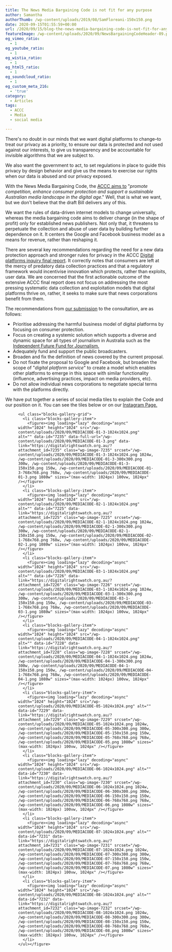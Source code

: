 ```yaml
---
title: The News Media Bargaining Code is not fit for any purpose
author: Samantha
authorThumb: /wp-content/uploads/2019/08/SamFloreani-150x150.png
date: 2020-09-15T01:55:59+00:00
url: /2020/09/15/blog-the-news-media-bargaining-code-is-not-fit-for-any-purpose/
featureImage: /wp-content/uploads/2020/09/NewsBargainingCodeHeader-09.png
eg_vimeo_ratio:
  - 1
eg_youtube_ratio:
  - 1
eg_wistia_ratio:
  - 1
eg_html5_ratio:
  - 1
eg_soundcloud_ratio:
  - 1
eg_custom_meta_216:
  - 'true'
category:
  - Articles
tags:
  - ACCC
  - Media
  - social media

---
```

There's no doubt in our minds that we want digital platforms to change–to treat our privacy as a priority, to ensure our data is protected and not used against our interests, to give us transparency and be accountable for invisible algorithms that we are subject to.

We also want the government to act, to set regulations in place to guide this privacy by design behavior and give us the means to exercise our rights when our data is abused and our privacy exposed.

With the News Media Bargaining Code, the [ACCC aims to][1] "_promote competition, enhance consumer protection and support a sustainable Australian media landscape in the digital age_." Well, that is what we want, but we don't believe that the draft Bill delivers any of this.

We want the rules of data-driven internet models to change universally, whereas the media bargaining code aims to deliver change (in the shape of profit) only for established news publishers. Not only that, it threatens to perpetuate the collection and abuse of user data by building further dependence on it. It centers the Google and Facebook business model as a means for revenue, rather than reshaping it.

There are several key recommendations regarding the need for a new data protection approach and stronger rules for privacy in the ACCC [Digital platforms inquiry final report][2]. It correctly notes that consumers are left at the mercy of predatory data collection practices and that a regulatory framework would incentivise innovation which protects, rather than exploits, user data. We are concerned that the first actionable outcome of the extensive ACCC final report does not focus on addressing the most pressing systematic data collection and exploitation models that digital platforms thrive on, rather, it seeks to make sure that news corporations benefit from them.

The recommendations from [our submission][3] to the consultation, are as follows:

  * Prioritise addressing the harmful business model of digital platforms by focusing on consumer protection.
  * Focus on creating a systemic solution which supports a diverse and dynamic space for all types of journalism in Australia such as the [Independent Future Fund for Journalism.][4]
  * Adequately fund and support the public broadcasters.
  * Broaden and fix the definition of news covered by the current proposal.
  * Do not fixate the proposal to Google and Facebook, but broaden the scope of "_digital platform service_" to create a model which enables other platforms to emerge in this space with similar functionality (influence, advertising practices, impact on media providers, etc).
  * Do not allow individual news corporations to negotiate special terms with the platforms directly.

We have put together a series of social media tiles to explain the Code and our position on it. You can see the tiles below or on our [Instagram Page.][5]

<div class="wp-block-group">
  <div class="wp-block-group__inner-container is-layout-flow wp-block-group-is-layout-flow">
    <figure class="wp-block-gallery columns-3 is-cropped wp-block-gallery-4 is-layout-flex wp-block-gallery-is-layout-flex">

    <ul class="blocks-gallery-grid">
      <li class="blocks-gallery-item">
        <figure><img loading="lazy" decoding="async" width="1024" height="1024" src="/wp-content/uploads/2020/09/MEDIACODE-01-3-1024x1024.png" alt="" data-id="7235" data-full-url="/wp-content/uploads/2020/09/MEDIACODE-01-3.png" data-link="https://digitalrightswatch.org.au/?attachment_id=7235" class="wp-image-7235" srcset="/wp-content/uploads/2020/09/MEDIACODE-01-3-1024x1024.png 1024w, /wp-content/uploads/2020/09/MEDIACODE-01-3-300x300.png 300w, /wp-content/uploads/2020/09/MEDIACODE-01-3-150x150.png 150w, /wp-content/uploads/2020/09/MEDIACODE-01-3-768x768.png 768w, /wp-content/uploads/2020/09/MEDIACODE-01-3.png 1080w" sizes="(max-width: 1024px) 100vw, 1024px" /></figure>
      </li>
      <li class="blocks-gallery-item">
        <figure><img loading="lazy" decoding="async" width="1024" height="1024" src="/wp-content/uploads/2020/09/MEDIACODE-02-1-1024x1024.png" alt="" data-id="7225" data-link="https://digitalrightswatch.org.au/?attachment_id=7225" class="wp-image-7225" srcset="/wp-content/uploads/2020/09/MEDIACODE-02-1-1024x1024.png 1024w, /wp-content/uploads/2020/09/MEDIACODE-02-1-300x300.png 300w, /wp-content/uploads/2020/09/MEDIACODE-02-1-150x150.png 150w, /wp-content/uploads/2020/09/MEDIACODE-02-1-768x768.png 768w, /wp-content/uploads/2020/09/MEDIACODE-02-1.png 1080w" sizes="(max-width: 1024px) 100vw, 1024px" /></figure>
      </li>
      <li class="blocks-gallery-item">
        <figure><img loading="lazy" decoding="async" width="1024" height="1024" src="/wp-content/uploads/2020/09/MEDIACODE-03-1-1024x1024.png" alt="" data-id="7226" data-link="https://digitalrightswatch.org.au/?attachment_id=7226" class="wp-image-7226" srcset="/wp-content/uploads/2020/09/MEDIACODE-03-1-1024x1024.png 1024w, /wp-content/uploads/2020/09/MEDIACODE-03-1-300x300.png 300w, /wp-content/uploads/2020/09/MEDIACODE-03-1-150x150.png 150w, /wp-content/uploads/2020/09/MEDIACODE-03-1-768x768.png 768w, /wp-content/uploads/2020/09/MEDIACODE-03-1.png 1080w" sizes="(max-width: 1024px) 100vw, 1024px" /></figure>
      </li>
      <li class="blocks-gallery-item">
        <figure><img loading="lazy" decoding="async" width="1024" height="1024" src="/wp-content/uploads/2020/09/MEDIACODE-04-1-1024x1024.png" alt="" data-id="7228" data-link="https://digitalrightswatch.org.au/?attachment_id=7228" class="wp-image-7228" srcset="/wp-content/uploads/2020/09/MEDIACODE-04-1-1024x1024.png 1024w, /wp-content/uploads/2020/09/MEDIACODE-04-1-300x300.png 300w, /wp-content/uploads/2020/09/MEDIACODE-04-1-150x150.png 150w, /wp-content/uploads/2020/09/MEDIACODE-04-1-768x768.png 768w, /wp-content/uploads/2020/09/MEDIACODE-04-1.png 1080w" sizes="(max-width: 1024px) 100vw, 1024px" /></figure>
      </li>
      <li class="blocks-gallery-item">
        <figure><img loading="lazy" decoding="async" width="1024" height="1024" src="/wp-content/uploads/2020/09/MEDIACODE-05-1024x1024.png" alt="" data-id="7229" data-link="https://digitalrightswatch.org.au/?attachment_id=7229" class="wp-image-7229" srcset="/wp-content/uploads/2020/09/MEDIACODE-05-1024x1024.png 1024w, /wp-content/uploads/2020/09/MEDIACODE-05-300x300.png 300w, /wp-content/uploads/2020/09/MEDIACODE-05-150x150.png 150w, /wp-content/uploads/2020/09/MEDIACODE-05-768x768.png 768w, /wp-content/uploads/2020/09/MEDIACODE-05.png 1080w" sizes="(max-width: 1024px) 100vw, 1024px" /></figure>
      </li>
      <li class="blocks-gallery-item">
        <figure><img loading="lazy" decoding="async" width="1024" height="1024" src="/wp-content/uploads/2020/09/MEDIACODE-06-1024x1024.png" alt="" data-id="7230" data-link="https://digitalrightswatch.org.au/?attachment_id=7230" class="wp-image-7230" srcset="/wp-content/uploads/2020/09/MEDIACODE-06-1024x1024.png 1024w, /wp-content/uploads/2020/09/MEDIACODE-06-300x300.png 300w, /wp-content/uploads/2020/09/MEDIACODE-06-150x150.png 150w, /wp-content/uploads/2020/09/MEDIACODE-06-768x768.png 768w, /wp-content/uploads/2020/09/MEDIACODE-06.png 1080w" sizes="(max-width: 1024px) 100vw, 1024px" /></figure>
      </li>
      <li class="blocks-gallery-item">
        <figure><img loading="lazy" decoding="async" width="1024" height="1024" src="/wp-content/uploads/2020/09/MEDIACODE-07-1024x1024.png" alt="" data-id="7231" data-link="https://digitalrightswatch.org.au/?attachment_id=7231" class="wp-image-7231" srcset="/wp-content/uploads/2020/09/MEDIACODE-07-1024x1024.png 1024w, /wp-content/uploads/2020/09/MEDIACODE-07-300x300.png 300w, /wp-content/uploads/2020/09/MEDIACODE-07-150x150.png 150w, /wp-content/uploads/2020/09/MEDIACODE-07-768x768.png 768w, /wp-content/uploads/2020/09/MEDIACODE-07.png 1080w" sizes="(max-width: 1024px) 100vw, 1024px" /></figure>
      </li>
      <li class="blocks-gallery-item">
        <figure><img loading="lazy" decoding="async" width="1024" height="1024" src="/wp-content/uploads/2020/09/MEDIACODE-08-1024x1024.png" alt="" data-id="7232" data-link="https://digitalrightswatch.org.au/?attachment_id=7232" class="wp-image-7232" srcset="/wp-content/uploads/2020/09/MEDIACODE-08-1024x1024.png 1024w, /wp-content/uploads/2020/09/MEDIACODE-08-300x300.png 300w, /wp-content/uploads/2020/09/MEDIACODE-08-150x150.png 150w, /wp-content/uploads/2020/09/MEDIACODE-08-768x768.png 768w, /wp-content/uploads/2020/09/MEDIACODE-08.png 1080w" sizes="(max-width: 1024px) 100vw, 1024px" /></figure>
      </li>
    </ul></figure>
  </div>
</div>

 [1]: https://www.accc.gov.au/focus-areas/digital-platforms/news-media-bargaining-code/draft-legislation
 [2]: https://www.accc.gov.au/publications/digital-platforms-inquiry-final-report
 [3]: https://digitalrightswatch.org.au/2020/09/02/submission-news-media-and-digital-platforms-mandatory-bargaining-code/
 [4]: https://www.accc.gov.au/system/files/Andrew%20Jaspan%20%28March%202019%29.pdf
 [5]: https://www.instagram.com/p/CE22Dckj3dY/
